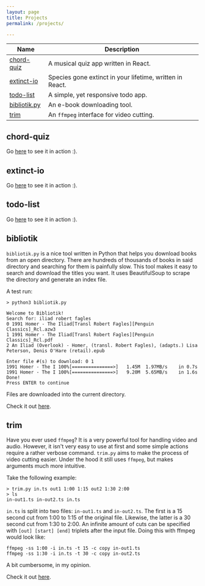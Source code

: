 ```yaml
---
layout: page
title: Projects 
permalink: /projects/

---
```


|Name|Description|
|---|---|
[chord-quiz](#chord-quiz)| A musical quiz app written in React.
[extinct-io](#extinct-io)| Species gone extinct in your lifetime, written in React.
[todo-list](#todo-list)| A simple, yet responsive todo app.
[bibliotik.py](#bibliotik)| An e-book downloading tool.
[trim](#trim)| An `ffmpeg` interface for video cutting.

<a name="chord-quiz"/>

## chord-quiz
Go [here](https://amascii.github.io/chord-quiz/) to see it in action :).

<a name="extinct-io"/>

## extinct-io 
Go [here](https://amascii.github.io/extinct-io/) to see it in action :).

<a name="todo-list">

## todo-list
Go [here](https://amascii.github.io/todo-list/) to  see it in action :).

<a name="bibliotik">

## bibliotik
`bibliotik.py` is a nice tool written in Python that helps you download books from an open directory. There are hundreds of thousands of books in said directory and searching for them is painfully slow. This tool makes it easy to search and download the titles you want. It uses BeautifulSoup to scrape the directory and generate an index file.

A test run:
```
> python3 bibliotik.py

Welcome to Bibliotik!
Search for: iliad robert fagles
0 1991 Homer - The Iliad[Transl Robert Fagles][Penguin Classics]_Rcl.azw3
1 1991 Homer - The Iliad[Transl Robert Fagles][Penguin Classics]_Rcl.pdf
2 An Iliad (Overlook) - Homer, (transl. Robert Fagles), (adapts.) Lisa Peterson, Denis O'Hare (retail).epub

Enter file #(s) to download: 0 1
1991 Homer - The I 100%[===============>]   1.45M  1.97MB/s    in 0.7s
1991 Homer - The I 100%[===============>]   9.20M  5.65MB/s    in 1.6s
Done!
Press ENTER to continue
```
Files are downloaded into the current directory.

Check it out [here](https://github.com/amascii/bibliotik).
<a name="trim">

## trim
Have you ever used `ffmpeg`?
It is a very powerful tool for handling video and audio.
However, it isn't very easy to use at first and some simple actions require a rather verbose command.
`trim.py` aims to make the process of video cutting easier.
Under the hood it still uses `ffmpeg`, but makes arguments much more intuitive.

Take the following example:
```
> trim.py in.ts out1 1:00 1:15 out2 1:30 2:00
> ls
in-out1.ts in-out2.ts in.ts
```
`in.ts` is split into two files: `in-out1.ts` and `in-out2.ts`.
The first is a 15 second cut from 1:00 to 1:15 of the original file.
Likewise, the latter is a 30 second cut from 1:30 to 2:00.
An infinite amount of cuts can be specified with `[out] [start] [end]` triplets after the input file.
Doing this with ffmpeg would look like:
```
ffmpeg -ss 1:00 -i in.ts -t 15 -c copy in-out1.ts
ffmpeg -ss 1:30 -i in.ts -t 30 -c copy in-out2.ts
```
A bit cumbersome, in my opinion.

Check it out [here](https://github.com/amascii/MiScripts/blob/master/trim.py).

